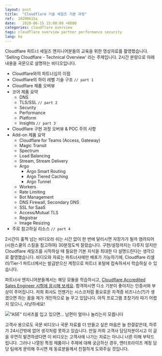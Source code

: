 ```yaml
---
layout: post
title:  "Cloudflare 기술 세일즈 기본 과정"
ref:  20200615a
date:   2020-06-15 15:00:00 +0800
categories: cloudflare overview
tags: cloudflare overview partner performance security
lang: ko
---
```


Cloudflare 파트너 세일즈 엔지니어분들의 교육을 위한 영상자료를 촬영했습니다. 'Selling Cloudflare - Technical Overview' 라는 주제입니다. 2시간 분량으로 아래 내용을 국문으로 설명하는 비디오입니다. 

- Cloudflare와의 파트너십의 이점
- Cloudflare의 하이 레벨 기술 구조 `// part 1`
- Cloudflare 제품 오버뷰
- 코어 제품 요약
   - DNS
   - TLS/SSL `// part 2`
   - Security
   - Performance
   - Platform
   - Insights `// part 3`
- Cloudflare 구현 과정 오버뷰 & POC 주의 사항
- Add-on 제품 요약
   - Cloudflare for Teams (Access, Gateway)
   - Magic Transit
   - Spectrum
   - Load Balancing
   - Stream, Stream Delivery
   - Argo
      - Argo Smart Routing
      - Argo Tiered Caching
      - Argo Tunnel
   - Workers
   - Rate Limiting
   - Bot Management
   - DNS Firewall, Secondary DNS
   - SSL for SaaS
   - Access/Mutual TLS
   - Registrar
   - Image Resizing
- 주로 참고하실 리소스 `// part 4`

2시간이 훌쩍 넘는 비디오라 쉬는 시간 없이 한 번에 달리시면 자장가가 될까 염려되어 (시원스쿨의 스킬을 참고하여) 30분정도씩 잘랐습니다. 구현/설정까지는 다루지 않지만 Cloudflare 세일즈를 시작하실 때 필요한 기본 지식을 최대한 다 설명드린다는 생각으로 촬영했습니다. 비디오와 자료는 파트너사에만 배포가 가능하기에, Cloudflare 리셀러/Tier-1 파트너께서는 발급받으신 계정으로 파트너 포털에 접속하셔서 학습하실 수 있습니다.

파트너사 엔지니어분들께서는 해당 모듈을 학습하시고, [Cloudflare Accredited Sales Engineer 시험에 응시해 보세요](https://blog.cloudflare.com/empowering-our-customers-and-service-partners/). 합격하시면 다소 기분이 좋아지는 인증서와 부상이 주어집니다. 저희 회사도 언젠가는 시스코처럼 풍요로운 자격증 비즈니스(?)가 생겼으면 하는 꿈을 제가 개인적으로 늘 꾸고 있답니다. 아직 프로그램 초창기라 따기 어렵지 않으니, 사냥하세요!

!["ASE" 티셔츠를 입고 있으면... 남편이 얼마나 놀리는지 모릅니다](https://blog-cloudflare-com-assets.storage.googleapis.com/2020/04/image-2.png)

고객사 용으로도 국문 비디오나 국문 자료를 더 만들고 싶은 마음은 늘 한결같은데, 하루가 24시간밖에 없어 생각처럼 못하고 있습니다. 만일 저희 고객사 담당자분이시고 이 글을 우연히 발견하셨다면 이 비디오는 고객사에 나가는 자료는 아니니 너른 이해 부탁드립니다. 그러나 나열된 특정 제품이나 주제에 대해 궁금하신 경우, 엔터프라이즈 계정 담당 팀에게 문의해 주시면 제 동료분들께서 친절하게 도와주실 것입니다.